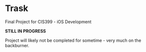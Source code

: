 # Trask

Final Project for CIS399 - iOS Development

<b>STILL IN PROGRESS</b>

Project will likely not be completed for sometime - very much on the backburner.
